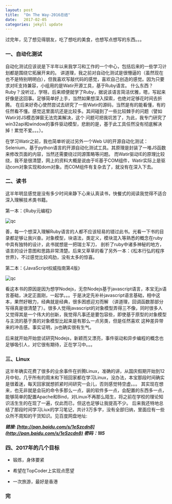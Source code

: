 ```yaml
---
layout: post
title:  "On The Way-2016总结"
date:   2017-02-05
categories: jekyll update
---
```


过完年，见了想见得朋友，吃了想吃的美食，也想写点想写的东西。。。

### **一、自动化测试**　
自动化测试应该说是下半年以来我学习和工作的一个中心，包括后来的一些学习计划都是围绕它拓展开来的。
讲道理，我之前对自动化测试是很懵逼的（虽然现在也不是特别明明白），但我喜欢写敲代码的感觉，喜欢自己创造的感觉。因为只要求对IE支持兼容，小组用的是Watir开源工具，基于Ruby语言。
什么东西？Ruby？没听过，学呀。后来顺便就学了Ruby，据说该语言简洁优雅，嗯，写起来好像是这回事。足够简单好上手，当然如果想深入探索，也绝对足够花时间去折腾。
在后来好奇心使然尝试去研究了一些Watir的源码，当然是有的能看懂，有的任然看不懂。感觉这里面坑还是比较多。其间碰到了一些比较棘手的问题（譬如Watir对JS模态弹窗无法完美解决，这个
问题可把我坑苦了，为此，我专门研究了win32api和window的事件驱动模型，悲剧的是，基于此工具任然没有彻底解决掉！累觉不爱。。。）。

在学习Watir之前，我也简单听说过另外一个Web UI的开源自动化测试：Selenium，基于python语言的开源自动化测试工具。其原理是封装了一堆JS函数来修改页面的内容，当然还需要绕过同源策略等问题。
而Watir驱动IE的原理比较绕，我不是很清楚，网上的资料大概是说由于IE基于COM组件，Watir实际上是驱动com对象实现和dom对象。而COM组件有复杂去了，就没有在深入下去。

### **二、读书**
这半年明显感觉是没有多少时间来静下心来认真读书，快餐式的阅读我觉得不适合深入理解技术类书籍。

第一本：《Ruby元编程》

![qc](https://qcer.github.io/blog/images_blog/summary_2016/ruby_meta_prog.jpg)

善，每一个想深入理解Ruby语言的人都不应该轻易的错过此书。光看一下书的目录都足够让我兴奋。对象模型，块语法，类定义，模块混入等熟悉的概念在ruby中具有独特的设计，此书就想是一把瑞士军刀，
剖析了ruby中诸多神秘的地方，语言的设计意图和思路非常清楚。后来又草草的看了另外一本：《松本行弘的程序世界》，不过感觉比较鸡肋，没有太多的惊喜。

第二本：《JavaScript权威指南第4版》

![qc](https://qcer.github.io/blog/images_blog/summary_2016/javascrpt_guideline.jpg)

看这本书的原因是因为想学Nodejs，无奈Nodejs基于javascript语言，本宝无js语言基础，决定正面刚，一起学。。。于是决定先补补javascript语言基础，相中这本，果然好眼力，经典就是经典，很多困惑迎刃而解
（讲道理，回调函数那部分写得真是很清楚了）。很多人觉得javascript的对象模型弄得三不像，同时很多人又觉得其是一个伟大的创新，我觉得凡事还是要包容些，即使基于原型的对象模型与主流的基于类的对象模型比起来是有那么一点另类，但是任然喜欢
这种差异带来的冲击感。事实证明，js也确实很有生气。

后来就开始开始尝试研究Nodejs，新颖而又漂亮，事件驱动和异步编程的概念也足够吸引人，对它很有期待，正在学习中。。。

### **三、Linux**
这半年确实花费了很多的业余事件在折腾Linux，准确的讲，从国庆假期开始到12月中旬，几乎所有的周末和下班回家都在学习Linux，没办法，本宝那段时间确实是很着迷，每天回家就想抓紧时间研究一会儿，否则感觉特空虚。。。
其实现在想来，也无非就是会玩的命令多那么一点，装的软件多一点，会配置的东西多一点，能够简单的配置Apache和Bind，对Linux不再那么陌生，将之前在学校的理论知识活生生的在现了一遍，仅此而已，但这也足够让我提高不少。
后来我还特地总结了那段时间学习Liux的学习笔记，共计3万多字，没有全部归纳，里面应有一些众所不周知的干货知识。见百度网盘地址:


***链接: [http://pan.baidu.com/s/1eSzcdn8](http://pan.baidu.com/s/1eSzcdn8) 密码：1ll5***


### **四、2017年的几个目标**

- 锻炼，身体要紧

- 希望在TopCoder上实现点愿望

- 一次旅游，最好是香港


### **完**
